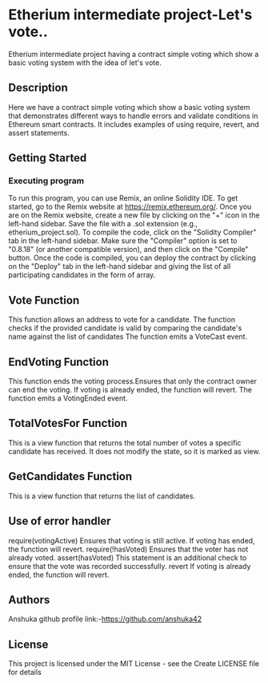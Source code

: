 # Etherium intermediate project-Let's vote..
Etherium intermediate project having a contract simple voting which show a basic voting system with the idea of let's vote.
## Description
Here we have a contract simple voting which show a basic voting system that demonstrates different ways to handle errors and validate conditions in Ethereum smart contracts. It includes examples of using require, revert, and assert statements.
## Getting Started
### Executing program
To run this program, you can use Remix, an online Solidity IDE. To get started, go to the Remix website at https://remix.ethereum.org/.
Once you are on the Remix website, create a new file by clicking on the "+" icon in the left-hand sidebar. Save the file with a .sol extension (e.g., etherium_project.sol). 
To compile the code, click on the "Solidity Compiler" tab in the left-hand sidebar. Make sure the "Compiler" option is set to "0.8.18" (or another compatible version), and then click on the "Compile" button.
Once the code is compiled, you can deploy the contract by clicking on the "Deploy" tab in the left-hand sidebar and giving the list of all participating candidates in the form of array.
## Vote Function
This function allows an address to vote for a candidate.
The function checks if the provided candidate is valid by comparing the candidate's name against the list of candidates 
The function emits a VoteCast event.
## EndVoting Function
This function ends the voting process.Ensures that only the contract owner can end the voting.
If voting is already ended, the function will revert.
The function emits a VotingEnded event.
## TotalVotesFor Function
This is a view function that returns the total number of votes a specific candidate has received. It does not modify the state, so it is marked as view.
## GetCandidates Function
This is a view function that returns the list of candidates.
## Use of error handler
require(votingActive) Ensures that voting is still active. If voting has ended, the function will revert.
require(!hasVoted) Ensures that the voter has not already voted.
assert(hasVoted) This statement is an additional check to ensure that the vote was recorded successfully.
revert If voting is already ended, the function will revert.
## Authors
Anshuka
github profile link:-https://github.com/anshuka42
## License
This project is licensed under the MIT License - see the Create LICENSE file for details
